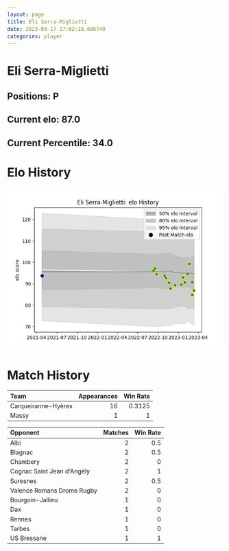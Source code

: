 ```yaml
---  
layout: page  
title: Eli Serra-Miglietti  
date: 2023-03-17 17:02:18.686740  
categories: player  
---
```

# Eli Serra-Miglietti

## Positions: P

## Current elo: 87.0

## Current Percentile: 34.0

# Elo History


![elo history](history_EliSerra-Miglietti.png)
# Match History


| Team                |   Appearances |   Win Rate |
|:--------------------|--------------:|-----------:|
| Carqueiranne-Hyères |            16 |     0.3125 |
| Massy               |             1 |     1      |

| Opponent                   |   Matches |   Win Rate |
|:---------------------------|----------:|-----------:|
| Albi                       |         2 |        0.5 |
| Blagnac                    |         2 |        0.5 |
| Chambery                   |         2 |        0   |
| Cognac Saint Jean d'Angély |         2 |        1   |
| Suresnes                   |         2 |        0.5 |
| Valence Romans Drome Rugby |         2 |        0   |
| Bourgoin-Jallieu           |         1 |        0   |
| Dax                        |         1 |        0   |
| Rennes                     |         1 |        0   |
| Tarbes                     |         1 |        0   |
| US Bressane                |         1 |        1   |